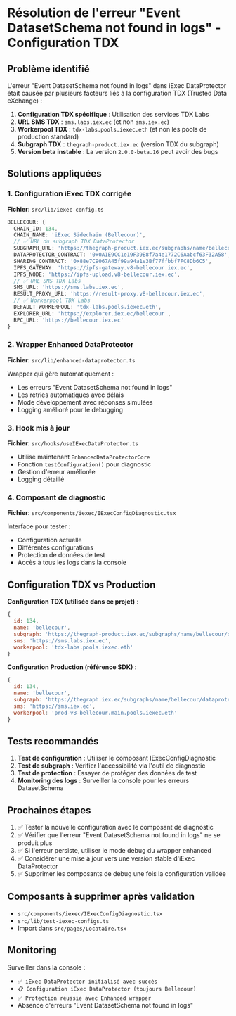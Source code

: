 # Résolution de l'erreur "Event DatasetSchema not found in logs" - Configuration TDX

## Problème identifié

L'erreur "Event DatasetSchema not found in logs" dans iExec DataProtector était causée par plusieurs facteurs liés à la configuration TDX (Trusted Data eXchange) :

1. **Configuration TDX spécifique** : Utilisation des services TDX Labs
2. **URL SMS TDX** : `sms.labs.iex.ec` (et non `sms.iex.ec`)
3. **Workerpool TDX** : `tdx-labs.pools.iexec.eth` (et non les pools de production standard)
4. **Subgraph TDX** : `thegraph-product.iex.ec` (version TDX du subgraph)
5. **Version beta instable** : La version `2.0.0-beta.16` peut avoir des bugs

## Solutions appliquées

### 1. Configuration iExec TDX corrigée

**Fichier**: `src/lib/iexec-config.ts`

```typescript
BELLECOUR: {
  CHAIN_ID: 134,
  CHAIN_NAME: 'iExec Sidechain (Bellecour)',
  // ✅ URL du subgraph TDX DataProtector
  SUBGRAPH_URL: 'https://thegraph-product.iex.ec/subgraphs/name/bellecour/dataprotector',
  DATAPROTECTOR_CONTRACT: '0x0A1E9CC1e19F39E8f7a4e1772C6Aabcf63F32A58',
  SHARING_CONTRACT: '0x88e7C9067A45f99a94a1e3Bf77ffbbf7FC8Db6C5',
  IPFS_GATEWAY: 'https://ipfs-gateway.v8-bellecour.iex.ec',
  IPFS_NODE: 'https://ipfs-upload.v8-bellecour.iex.ec',
  // ✅ URL SMS TDX Labs
  SMS_URL: 'https://sms.labs.iex.ec',
  RESULT_PROXY_URL: 'https://result-proxy.v8-bellecour.iex.ec',
  // ✅ Workerpool TDX Labs
  DEFAULT_WORKERPOOL: 'tdx-labs.pools.iexec.eth',
  EXPLORER_URL: 'https://explorer.iex.ec/bellecour',
  RPC_URL: 'https://bellecour.iex.ec'
}
```

### 2. Wrapper Enhanced DataProtector

**Fichier**: `src/lib/enhanced-dataprotector.ts`

Wrapper qui gère automatiquement :

- Les erreurs "Event DatasetSchema not found in logs"
- Les retries automatiques avec délais
- Mode développement avec réponses simulées
- Logging amélioré pour le debugging

### 3. Hook mis à jour

**Fichier**: `src/hooks/useIExecDataProtector.ts`

- Utilise maintenant `EnhancedDataProtectorCore`
- Fonction `testConfiguration()` pour diagnostic
- Gestion d'erreur améliorée
- Logging détaillé

### 4. Composant de diagnostic

**Fichier**: `src/components/iexec/IExecConfigDiagnostic.tsx`

Interface pour tester :

- Configuration actuelle
- Différentes configurations
- Protection de données de test
- Accès à tous les logs dans la console

## Configuration TDX vs Production

**Configuration TDX (utilisée dans ce projet)** :

```javascript
{
  id: 134,
  name: 'bellecour',
  subgraph: 'https://thegraph-product.iex.ec/subgraphs/name/bellecour/dataprotector',
  sms: 'https://sms.labs.iex.ec',
  workerpool: 'tdx-labs.pools.iexec.eth'
}
```

**Configuration Production (référence SDK)** :

```javascript
{
  id: 134,
  name: 'bellecour',
  subgraph: 'https://thegraph.iex.ec/subgraphs/name/bellecour/dataprotector',
  sms: 'https://sms.iex.ec',
  workerpool: 'prod-v8-bellecour.main.pools.iexec.eth'
}
```

## Tests recommandés

1. **Test de configuration** : Utiliser le composant IExecConfigDiagnostic
2. **Test de subgraph** : Vérifier l'accessibilité via l'outil de diagnostic
3. **Test de protection** : Essayer de protéger des données de test
4. **Monitoring des logs** : Surveiller la console pour les erreurs DatasetSchema

## Prochaines étapes

1. ✅ Tester la nouvelle configuration avec le composant de diagnostic
2. ✅ Vérifier que l'erreur "Event DatasetSchema not found in logs" ne se produit plus
3. ✅ Si l'erreur persiste, utiliser le mode debug du wrapper enhanced
4. ✅ Considérer une mise à jour vers une version stable d'iExec DataProtector
5. ✅ Supprimer les composants de debug une fois la configuration validée

## Composants à supprimer après validation

- `src/components/iexec/IExecConfigDiagnostic.tsx`
- `src/lib/test-iexec-configs.ts`
- Import dans `src/pages/Locataire.tsx`

## Monitoring

Surveiller dans la console :

- `✅ iExec DataProtector initialisé avec succès`
- `📋 Configuration iExec DataProtector (toujours Bellecour)`
- `✅ Protection réussie avec Enhanced wrapper`
- Absence d'erreurs "Event DatasetSchema not found in logs"
